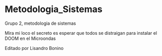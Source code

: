 # Metodologia_Sistemas
Grupo 2, metodologia de sistemas

Mira mi loco el secreto es esperar que todos se distraigan para instalar el DOOM en el Microondas

Editado por Lisandro Bonino

